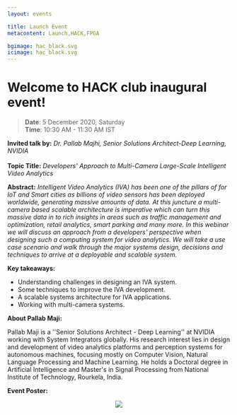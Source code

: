 ```yaml
---
layout: events

title: Launch Event
metacontent: Launch,HACK,FPGA

bgimage: hac_black.svg
icimage: hac_black.svg
---
```


# **Welcome to** HACK **club inaugural event!**

 >**Date**: 5 December 2020, Saturday
  <br>**Time**: 10:30 AM - 11:30 AM IST

**Invited talk by:** *Dr. Pallab Majhi, Senior Solutions Architect-Deep Learning, NVIDIA* <br>
<br>
**Topic Title:** *Developers' Approach to Multi-Camera Large-Scale Intelligent Video
Analytics*

**Abstract:** *Intelligent Video Analytics (IVA) has been one of the pillars of for IoT and
Smart cities as billions of video sensors has been deployed worldwide, generating
massive amounts of data.  At this juncture a multi-camera based scalable architecture
is imperative which can turn this massive data in to rich insights in areas such as
traffic management and optimization, retail analytics, smart parking and many more.
In this webinar we will discuss an approach from a developers' perspective when
designing such a computing system for video analytics. We will take a use case
scenario and walk through the major systems design, decisions and techniques to
arrive at a deployable and scalable system.*

**Key takeaways:**
- Understanding challenges in designing an IVA system.
- Some techniques to improve the IVA development.
- A scalable systems architecture for IVA applications.
- Working with multi-camera systems.

**About Pallab Maji:**

Pallab Maji is a ''Senior Solutions Architect -  Deep Learning'' at NVIDIA working
with System Integrators globally. His research interest lies in design and development
of video analytics platforms and perception systems for autonomous machines,
focusing mostly on Computer Vision, Natural Language Processing and Machine
Learning. He holds a Doctoral degree in Artificial Intelligence and Master's in Signal
Processing from National Institute of Technology, Rourkela, India.

**Event Poster:**

<p style="text-align:center"><a href="{{ site.baseurl }}/index.html"> <img src="https://docs.google.com/drawings/d/e/2PACX-1vSkojZGaluMzL72afMN2KNGxmAj0TedITo_HqFINft-YqC2wCirni58vpYvqA3odnrufbyD4KcsbdEH/pub?w=600&amp;h=768"></a></p>


